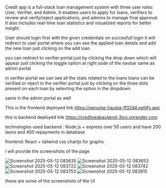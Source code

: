 
Credit app is a full-stack loan management system with three user roles: User, Verifier, and Admin. It enables users to apply for loans, verifiers to review and verify/reject applications, and admins to manage final approval. It also includes real-time loan statistics and visualized reports for better insight. 

User should login first with the  given credentials 
on succesfull login it will redirect to user portal where you can see the applied loan details and add the new loan just clicking on the add loan 

you can redirect to verifier portal just by clicking the drop down which will appear just clicking the toggle option at right sode of the navbar 
same as admin portal 

in verifier portal we can see all the stats related to the loans 
loans can be verified or reject in the verifier portal just by clicking on the three dots present on each loan by selevting the option in the dropdown 

same in the admin portal as well 

This is the frontend deployed link
https://genuine-haupia-ff32d4.netlify.app

this is backend deployed link 
https://creditseabackend-3txx.onrender.com 

technologies used 
backend :
Node js + express 
over 50 users and have 200 laons and 400 repayments in database 

frontend:
React + tailwind css 
chartjs for graphs 

i will provide the screenshots of the page 

![Screenshot 2025-05-12 083635](https://github.com/user-attachments/assets/4f1614b8-4607-437b-90b1-3fbbf062a250)
![Screenshot 2025-05-12 083653](https://github.com/user-attachments/assets/96da2eba-a34b-4253-8e07-0a66cd787fbe)
![Screenshot 2025-05-12 083722](https://github.com/user-attachments/assets/4ba3865b-3676-40a7-b382-e92935683a6a)
![Screenshot 2025-05-12 083742](https://github.com/user-attachments/assets/bfc5a5d9-228b-468b-aa1a-dcc8732d4a2d)
![Screenshot 2025-05-12 083753](https://github.com/user-attachments/assets/5215d169-cbf8-4291-a788-4d2a9af2cd9b)
![Screenshot 2025-05-12 083815](https://github.com/user-attachments/assets/59d90298-7fbd-4d12-8398-912b5e0c43a6)

these are some of the screenshots of the UI 






